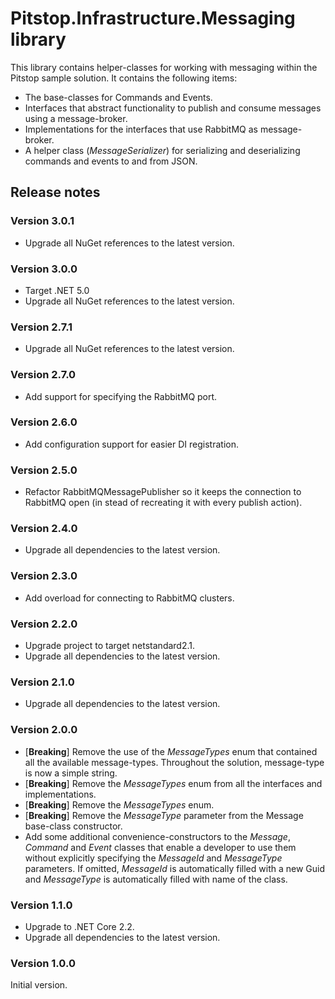 # Pitstop.Infrastructure.Messaging library
This library contains helper-classes for working with messaging within the Pitstop sample solution. It contains the following items:

- The base-classes for Commands and Events.
- Interfaces that abstract functionality to publish and consume messages using a message-broker. 
- Implementations for the interfaces that use RabbitMQ as message-broker.
- A helper class (_MessageSerializer_) for serializing and deserializing commands and events to and from JSON.

## Release notes

### Version 3.0.1
- Upgrade all NuGet references to the latest version.

### Version 3.0.0
- Target .NET 5.0
- Upgrade all NuGet references to the latest version.

### Version 2.7.1
- Upgrade all NuGet references to the latest version.

### Version 2.7.0
- Add support for specifying the RabbitMQ port.

### Version 2.6.0
- Add configuration support for easier DI registration.

### Version 2.5.0
- Refactor RabbitMQMessagePublisher so it keeps the connection to RabbitMQ open (in stead of recreating it with every publish action).

### Version 2.4.0
- Upgrade all dependencies to the latest version.
 
### Version 2.3.0
- Add overload for connecting to RabbitMQ clusters.

### Version 2.2.0
- Upgrade project to target netstandard2.1.
- Upgrade all dependencies to the latest version.

### Version 2.1.0
- Upgrade all dependencies to the latest version.

### Version 2.0.0
- [**Breaking**] Remove the use of the _MessageTypes_ enum that contained all the available message-types. Throughout the solution, message-type is now a simple string.
- [**Breaking**] Remove the _MessageTypes_ enum from all the interfaces and implementations.
- [**Breaking**] Remove the _MessageTypes_ enum.
- [**Breaking**] Remove the _MessageType_ parameter from the Message base-class constructor. 
- Add some additional convenience-constructors to the _Message_, _Command_ and _Event_ classes that enable a developer to use them without explicitly specifying the _MessageId_ and _MessageType_ parameters. If omitted, _MessageId_ is automatically filled with a new Guid and _MessageType_ is automatically filled with name of the class.

### Version 1.1.0
- Upgrade to .NET Core 2.2.
- Upgrade all dependencies to the latest version.

### Version 1.0.0
Initial version. 